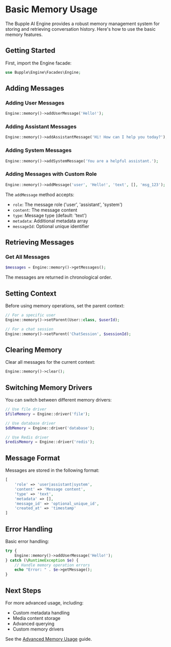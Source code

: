 # Basic Memory Usage

The Bupple AI Engine provides a robust memory management system for storing and retrieving conversation history. Here's how to use the basic memory features.

## Getting Started

First, import the Engine facade:

```php
use Bupple\Engine\Facades\Engine;
```

## Adding Messages

### Adding User Messages

```php
Engine::memory()->addUserMessage('Hello!');
```

### Adding Assistant Messages

```php
Engine::memory()->addAssistantMessage('Hi! How can I help you today?');
```

### Adding System Messages

```php
Engine::memory()->addSystemMessage('You are a helpful assistant.');
```

### Adding Messages with Custom Role

```php
Engine::memory()->addMessage('user', 'Hello!', 'text', [], 'msg_123');
```

The `addMessage` method accepts:
- `role`: The message role ('user', 'assistant', 'system')
- `content`: The message content
- `type`: Message type (default: 'text')
- `metadata`: Additional metadata array
- `messageId`: Optional unique identifier

## Retrieving Messages

### Get All Messages

```php
$messages = Engine::memory()->getMessages();
```

The messages are returned in chronological order.

## Setting Context

Before using memory operations, set the parent context:

```php
// For a specific user
Engine::memory()->setParent(User::class, $userId);

// For a chat session
Engine::memory()->setParent('ChatSession', $sessionId);
```

## Clearing Memory

Clear all messages for the current context:

```php
Engine::memory()->clear();
```

## Switching Memory Drivers

You can switch between different memory drivers:

```php
// Use file driver
$fileMemory = Engine::driver('file');

// Use database driver
$dbMemory = Engine::driver('database');

// Use Redis driver
$redisMemory = Engine::driver('redis');
```

## Message Format

Messages are stored in the following format:

```php
[
    'role' => 'user|assistant|system',
    'content' => 'Message content',
    'type' => 'text',
    'metadata' => [],
    'message_id' => 'optional_unique_id',
    'created_at' => 'timestamp'
]
```

## Error Handling

Basic error handling:

```php
try {
    Engine::memory()->addUserMessage('Hello!');
} catch (\RuntimeException $e) {
    // Handle memory operation errors
    echo "Error: " . $e->getMessage();
}
```

## Next Steps

For more advanced usage, including:
- Custom metadata handling
- Media content storage
- Advanced querying
- Custom memory drivers

See the [Advanced Memory Usage](../advanced-usage/memory.md) guide. 